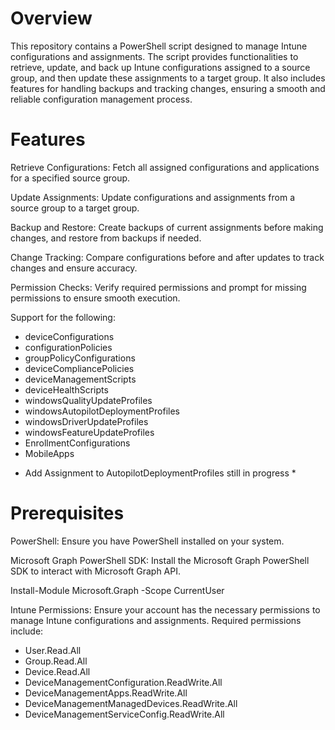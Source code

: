 # Overview

This repository contains a PowerShell script designed to manage Intune configurations and assignments. The script provides functionalities to retrieve, update, and back up Intune configurations assigned to a source group, and then update these assignments to a target group. It also includes features for handling backups and tracking changes, ensuring a smooth and reliable configuration management process.

# Features

Retrieve Configurations: Fetch all assigned configurations and applications for a specified source group.

Update Assignments: Update configurations and assignments from a source group to a target group.

Backup and Restore: Create backups of current assignments before making changes, and restore from backups if needed.

Change Tracking: Compare configurations before and after updates to track changes and ensure accuracy.

Permission Checks: Verify required permissions and prompt for missing permissions to ensure smooth execution.

Support for the following:
- deviceConfigurations
- configurationPolicies
- groupPolicyConfigurations
- deviceCompliancePolicies
- deviceManagementScripts
- deviceHealthScripts
- windowsQualityUpdateProfiles
- windowsAutopilotDeploymentProfiles
- windowsDriverUpdateProfiles  
- windowsFeatureUpdateProfiles   
- EnrollmentConfigurations
- MobileApps

* Add Assignment to AutopilotDeploymentProfiles still in progress *

# Prerequisites

PowerShell: Ensure you have PowerShell installed on your system.

Microsoft Graph PowerShell SDK: Install the Microsoft Graph PowerShell SDK to interact with Microsoft Graph API.

Install-Module Microsoft.Graph -Scope CurrentUser

Intune Permissions: Ensure your account has the necessary permissions to manage Intune configurations and assignments. Required permissions include:
- User.Read.All
- Group.Read.All
- Device.Read.All
- DeviceManagementConfiguration.ReadWrite.All
- DeviceManagementApps.ReadWrite.All
- DeviceManagementManagedDevices.ReadWrite.All
- DeviceManagementServiceConfig.ReadWrite.All
